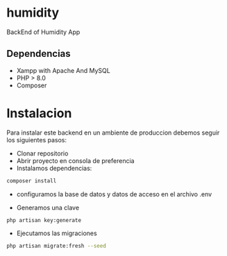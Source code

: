 # humidity

BackEnd of Humidity App

## Dependencias

-   Xampp with Apache And MySQL
-   PHP > 8.0
-   Composer

# Instalacion

Para instalar este backend en un ambiente de produccion debemos seguir los siguientes pasos:

-   Clonar repositorio
-   Abrir proyecto en consola de preferencia
-   Instalamos dependencias:

```bash
composer install
```

-   configuramos la base de datos y datos de acceso en el archivo .env

-   Generamos una clave

```bash
php artisan key:generate
```

-   Ejecutamos las migraciones

```bash
php artisan migrate:fresh --seed
```
